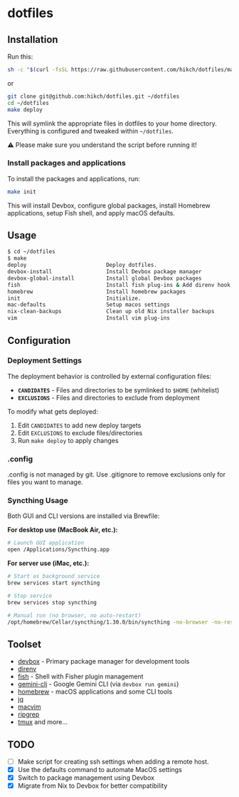 # dotfiles

## Installation

Run this:

``` sh
sh -c "$(curl -fsSL https://raw.githubusercontent.com/hikch/dotfiles/main/bootstrap.sh)"
```

or

``` sh
git clone git@github.com:hikch/dotfiles.git ~/dotfiles
cd ~/dotfiles
make deploy

```

This will symlink the appropriate files in dotfiles to your home directory.
Everything is configured and tweaked within `~/dotfiles`.

⚠️  Please make sure you understand the script before running it!

### Install packages and applications

To install the packages and applications, run:

``` sh
make init
```

This will install Devbox, configure global packages, install Homebrew applications, setup Fish shell, and apply macOS defaults.

## Usage

``` sh
$ cd ~/dotfiles
$ make
deploy                         Deploy dotfiles.
devbox-install                 Install Devbox package manager
devbox-global-install          Install global Devbox packages
fish                           Install fish plug-ins & Add direnv hook
homebrew                       Install homebrew packages
init                           Initialize.
mac-defaults                   Setup macos settings
nix-clean-backups              Clean up old Nix installer backups
vim                            Install vim plug-ins
```

## Configuration

### Deployment Settings

The deployment behavior is controlled by external configuration files:

- **`CANDIDATES`** - Files and directories to be symlinked to `$HOME` (whitelist)
- **`EXCLUSIONS`** - Files and directories to exclude from deployment

To modify what gets deployed:
1. Edit `CANDIDATES` to add new deploy targets
2. Edit `EXCLUSIONS` to exclude files/directories  
3. Run `make deploy` to apply changes

### .config

.config is not managed by git.
Use .gitignore to remove exclusions only for files you want to manage.

### Syncthing Usage

Both GUI and CLI versions are installed via Brewfile:

**For desktop use (MacBook Air, etc.):**
``` sh
# Launch GUI application
open /Applications/Syncthing.app
```

**For server use (iMac, etc.):**
``` sh
# Start as background service
brew services start syncthing

# Stop service
brew services stop syncthing

# Manual run (no browser, no auto-restart)
/opt/homebrew/Cellar/syncthing/1.30.0/bin/syncthing -no-browser -no-restart
```

## Toolset

- [devbox](https://www.jetify.com/devbox) - Primary package manager for development tools
- [direnv](https://github.com/direnv/direnv)
- [fish](https://fishshell.com) - Shell with Fisher plugin management
- [gemini-cli](https://github.com/google-gemini/gemini-cli) - Google Gemini CLI (via `devbox run gemini`)
- [homebrew](https://brew.sh) - macOS applications and some CLI tools
- [jq](https://stedolan.github.io/jq/)
- [macvim](https://macvim-dev.github.io/macvim/)
- [ripgrep](https://github.com/BurntSushi/ripgrep)
- [tmux](https://github.com/tmux/tmux)
and more...

## TODO

- [ ] Make script for creating ssh settings when adding a remote host.
- [x] Use the defaults command to automate MacOS settings
- [x] Switch to package management using Devbox
- [x] Migrate from Nix to Devbox for better compatibility
